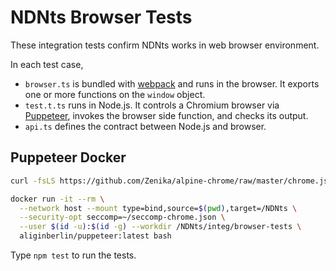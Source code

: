 # NDNts Browser Tests

These integration tests confirm NDNts works in web browser environment.

In each test case,

* `browser.ts` is bundled with [webpack](https://webpack.js.org/) and runs in the browser.
  It exports one or more functions on the `window` object.
* `test.t.ts` runs in Node.js.
  It controls a Chromium browser via [Puppeteer](https://pptr.dev/), invokes the browser side function, and checks its output.
* `api.ts` defines the contract between Node.js and browser.

## Puppeteer Docker

```bash
curl -fsLS https://github.com/Zenika/alpine-chrome/raw/master/chrome.json > ~/seccomp-chrome.json

docker run -it --rm \
  --network host --mount type=bind,source=$(pwd),target=/NDNts \
  --security-opt seccomp=~/seccomp-chrome.json \
  --user $(id -u):$(id -g) --workdir /NDNts/integ/browser-tests \
  aliginberlin/puppeteer:latest bash
```

Type `npm test` to run the tests.
